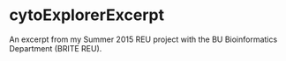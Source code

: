 # cytoExplorerExcerpt
An excerpt from my Summer 2015 REU project with the BU Bioinformatics Department (BRITE REU).
